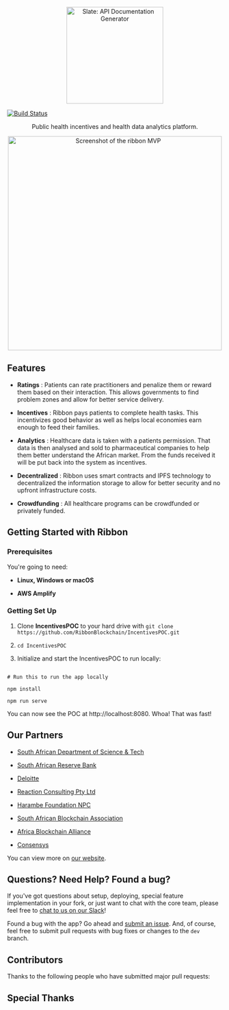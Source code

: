 <p align="center">

<img src="http://www.ribbonblockchain.com/wp-content/uploads/2019/02/Logo-3-uai-720x257.png" alt="Slate: API Documentation Generator" width="226">

<br>

<a href="https://travis-ci.org/lord/slate"><img src="https://travis-ci.org/lord/slate.svg?branch=master" alt="Build Status"></a>

</p>

  

<p align="center">Public health incentives and health data analytics platform.</p>

  

<p align="center"><img src="https://i.ibb.co/gR8LhX2/Screenshot-at-May-13-16-22-02.png" width=500 alt="Screenshot of the ribbon MVP "></p>

  

Features
------------

* **Ratings** : Patients can rate practitioners and penalize them or reward them based on their interaction. This allows governments to find problem zones and allow for better service delivery.

* **Incentives** : Ribbon pays patients to complete health tasks. This incentivizes good behavior as well as helps local economies earn enough to feed their families.

* **Analytics** : Healthcare data is taken with a patients permission. That data is then analysed and sold to pharmaceutical companies to help them better understand the African market. From the funds received it will be put back into the system as incentives.

* **Decentralized** : Ribbon uses smart contracts and IPFS technology to decentralized the information storage to allow for better security and no upfront infrastructure costs.

* **Crowdfunding** : All healthcare programs can be crowdfunded or privately funded.


Getting Started with Ribbon
------------------------------

  

### Prerequisites

  

You're going to need:

  

- **Linux, Windows or macOS**

- **AWS Amplify**

  

### Getting Set Up

  

1. Clone **IncentivesPOC** to your hard drive with `git clone https://github.com/RibbonBlockchain/IncentivesPOC.git`

2. `cd IncentivesPOC `

3. Initialize and start the IncentivesPOC to run locally:

  

```shell

# Run this to run the app locally

npm install

npm run serve

```

  

You can now see the POC at http://localhost:8080. Whoa! That was fast!

  
  

Our Partners
---------------------------------

  

* [South African Department of Science & Tech](https://www.dst.gov.za/)

* [South African Reserve Bank](https://www.resbank.co.za/Pages/default.aspx)

* [Deloitte](https://www2.deloitte.com/us/en.html)

* [Reaction Consulting Pty Ltd](http://re-action.co.za/)

* [Harambe Foundation NPC](https://harambeefoundation.org/)

* [South African Blockchain Association](https://www.blockchain.org.za)

* [Africa Blockchain Alliance](https://afriblockchain.org)

* [Consensys](https://consensys.net)

  

You can view more on [our website](http://www.ribbonblockchain.com/).

  

Questions? Need Help? Found a bug?
--------------------

  

If you've got questions about setup, deploying, special feature implementation in your fork, or just want to chat with the core team, please feel free to [chat to us on our Slack](https://join.slack.com/t/ribbonblockchain/shared_invite/enQtNjMzNTIzMjk2Njc3LTRiYWYxOTkwMWNjMmYwZjQ3ZDhjZTZlMDVmY2RlYTlhMTY0ZTljZjAxMjI3NTVlOWNlMGE4N2UzMjY3MGI5NWU)!

  

Found a bug with the app? Go ahead and [submit an issue](https://github.com/RibbonBlockchain/IncentivesPOC/issues/new ). And, of course, feel free to submit pull requests with bug fixes or changes to the `dev` branch.

  

Contributors
--------------------

  

Thanks to the following people who have submitted major pull requests:

  
  

Special Thanks
--------------------
